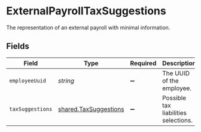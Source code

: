 # ExternalPayrollTaxSuggestions

The representation of an external payroll with minimal information.


## Fields

| Field                                                                 | Type                                                                  | Required                                                              | Description                                                           |
| --------------------------------------------------------------------- | --------------------------------------------------------------------- | --------------------------------------------------------------------- | --------------------------------------------------------------------- |
| `employeeUuid`                                                        | *string*                                                              | :heavy_minus_sign:                                                    | The UUID of the employee.                                             |
| `taxSuggestions`                                                      | [shared.TaxSuggestions](../../../sdk/models/shared/taxsuggestions.md) | :heavy_minus_sign:                                                    | Possible tax liabilities selections.                                  |